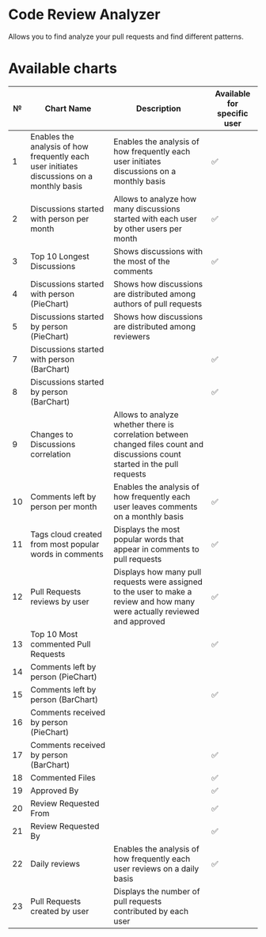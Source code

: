 # Code Review Analyzer

Allows you to find analyze your pull requests and find different patterns.

# Available charts

| №   | Chart Name                                                                                | Description                                                                                                                   | Available for specific user |
| --- | ----------------------------------------------------------------------------------------- | ----------------------------------------------------------------------------------------------------------------------------- | --------------------------- |
| 1   | Enables the analysis of how frequently each user initiates discussions on a monthly basis | Enables the analysis of how frequently each user initiates discussions on a monthly basis                                     | ✅                          |
| 2   | Discussions started with person per month                                                 | Allows to analyze how many discussions started with each user by other users per month                                        | ✅                          |
| 3   | Top 10 Longest Discussions                                                                | Shows discussions with the most of the comments                                                                               | ✅                          |
| 4   | Discussions started with person (PieChart)                                                | Shows how discussions are distributed among authors of pull requests                                                          |                             |
| 5   | Discussions started by person (PieChart)                                                  | Shows how discussions are distributed among reviewers                                                                         |                             |
| 7   | Discussions started with person (BarChart)                                                |                                                                                                                               | ✅                          |
| 8   | Discussions started by person (BarChart)                                                  |                                                                                                                               | ✅                          |
| 9   | Changes to Discussions correlation                                                        | Allows to analyze whether there is correlation between changed files count and discussions count started in the pull requests |                             |
| 10  | Comments left by person per month                                                         | Enables the analysis of how frequently each user leaves comments on a monthly basis                                           | ✅                          |
| 11  | Tags cloud created from most popular words in comments                                    | Displays the most popular words that appear in comments to pull requests                                                      | ✅                          |
| 12  | Pull Requests reviews by user                                                             | Displays how many pull requests were assigned to the user to make a review and how many were actually reviewed and approved   | ✅                          |
| 13  | Top 10 Most commented Pull Requests                                                       |                                                                                                                               | ✅                          |
| 14  | Comments left by person (PieChart)                                                        |                                                                                                                               |                             |
| 15  | Comments left by person (BarChart)                                                        |                                                                                                                               | ✅                          |
| 16  | Comments received by person (PieChart)                                                    |                                                                                                                               |                             |
| 17  | Comments received by person (BarChart)                                                    |                                                                                                                               | ✅                          |
| 18  | Commented Files                                                                           |                                                                                                                               | ✅                          |
| 19  | Approved By                                                                               |                                                                                                                               | ✅                          |
| 20  | Review Requested From                                                                     |                                                                                                                               | ✅                          |
| 21  | Review Requested By                                                                       |                                                                                                                               | ✅                          |
| 22  | Daily reviews                                                                             | Enables the analysis of how frequently each user reviews on a daily basis                                                     | ✅                          |
| 23  | Pull Requests created by user                                                             | Displays the number of pull requests contributed by each user                                                                 |                             |
